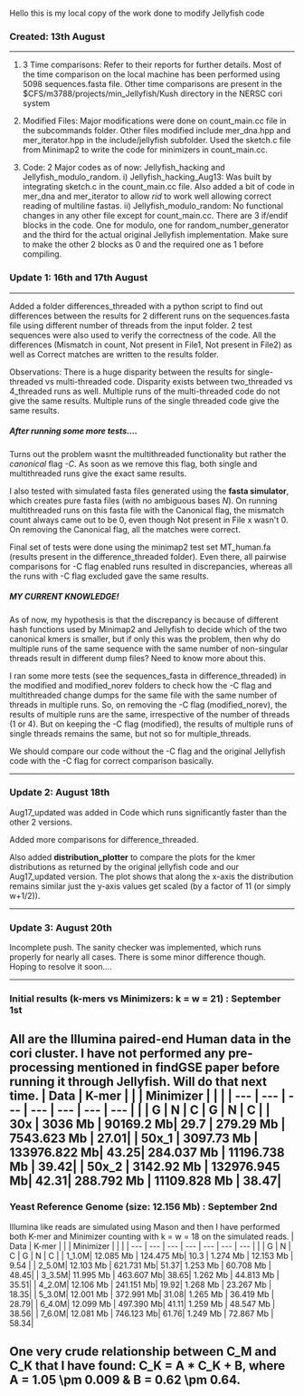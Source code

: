 Hello this is my local copy of the work done to modify Jellyfish code

### Created: 13th August
---
1) 3 Time comparisons: Refer to their reports for further details. Most of the time comparison on the local machine has been performed using 5098 sequences.fasta file. Other time comparisons are present in the $CFS/m3788/projects/min_Jellyfish/Kush directory in the NERSC cori system

2) Modified Files: Major modifications were done on count_main.cc file in the subcommands folder. Other files modified include mer_dna.hpp and mer_iterator.hpp in the include/jellyfish subfolder. Used the sketch.c file from Minimap2 to write the code for minimizers in count_main.cc.

3) Code: 2 Major codes as of now: Jellyfish_hacking and Jellyfish_modulo_random.
i) Jellyfish_hacking_Aug13: Was built by integrating sketch.c in the count_main.cc file. Also added a bit of code in mer_dna and mer_iterator to allow *rid* to work well allowing correct reading of multiline fastas.
ii) Jellyfish_modulo_random: No functional changes in any other file except for count_main.cc. There are 3 if/endif blocks in the code. One for modulo, one for random_number_generator and the third for the actual original Jellyfish implementation. Make sure to make the other 2 blocks as 0 and the required one as 1 before compiling.

### Update 1: 16th and 17th August
---

Added a folder differences_threaded with a python script to find out differences between the results for 2 different runs on the sequences.fasta file using different number of threads from the input folder. 2 test sequences were also used to verify the correctness of the code. All the differences (Mismatch in count, Not present in File1, Not present in File2) as well as Correct matches are written to the results folder.

Observations: There is a huge disparity between the results for single-threaded vs multi-threaded code. Disparity exists between two_threaded vs 4_threaded runs as well. Multiple runs of the multi-threaded code do not give the same results. Multiple runs of the single threaded code give the same results.

##### After running some more tests....

Turns out the problem wasnt the multithreaded functionality but rather the *canonical* flag *-C*. As soon as we remove this flag, both single and multithreaded runs give the exact same results.

I also tested with simulated fasta files generated using the **fasta simulator**, which creates pure fasta files (with no ambiguous bases *N*). On running multithreaded runs on this fasta file with the Canonical flag, the mismatch count always came out to be 0, even though Not present in File x wasn't 0. On removing the Canonical flag, all the matches were correct.

Final set of tests were done using the minimap2 test set MT_human.fa (results present in the difference_threaded folder). Even there, all pairwise comparisons for -C flag enabled runs resulted in discrepancies, whereas all the runs with -C flag excluded gave the same results.

##### MY CURRENT KNOWLEDGE! 

As of now, my hypothesis is that the discrepancy is because of different hash functions used by Minimap2 and Jellyfish to decide which of the two canonical kmers is smaller, but if only this was the problem, then why do multiple runs of the same sequence with the same number of non-singular threads result in different dump files? Need to know more about this.

I ran some more tests (see the sequences_fasta in difference_threaded) in the modified and modified_norev folders to check how the -C flag and multithreaded change dumps for the same file with the same number of threads in multiple runs. So, on removing the -C flag (modified_norev), the results of multiple runs are the same, irrespective of the number of threads (1 or 4). But on keeping the -C flag (modified), the results of multiple runs of single threads remains the same, but not so for multiple_threads.

<!-- #### PICTORIAL REPRESENTATION OF MY UNDERSTANDING...

![-C and multithreaded understanding](difference_threaded/pic.jpeg?raw=true "-C and multithreaded understanding") -->

We should compare our code without the -C flag and the original Jellyfish code with the -C flag for correct comparison basically.

---

### Update 2: August 18th

Aug17_updated was added in Code which runs significantly faster than the other 2 versions.

Added more comparisons for difference_threaded.

Also added **distribution_plotter** to compare the plots for the kmer distributions as returned by the original jellyfish code and our Aug17_updated version. The plot shows that along the x-axis the distribution remains similar just the y-axis values get scaled (by a factor of 11 (or simply w+1/2)).

<!-- The plot for 50x genome for SARS-CoV-2 is shown below:

![50seq plots](distribution_plotter/50seq_plots.png?raw=true "50seq plots") -->

---

### Update 3: August 20th

Incomplete push. The sanity checker was implemented, which runs properly for nearly all cases. There is some minor difference though. Hoping to resolve it soon....

---

### Initial results (k-mers vs Minimizers: k = w = 21) : September 1st
All are the Illumina paired-end Human data in the cori cluster. I have not performed any pre-processing mentioned in findGSE paper before running it through Jellyfish. Will do that next time. 
| Data  | K-mer      |              |      | Minimizer  |               |      |
| ---   | ---        |     ---      | ---  | ---        |     ---       | ---  |
|       | G          |      N       | C    |     G      |       N       | C    |
| 30x   | 3036 Mb    | 90169.2    Mb| 29.7 | 279.29  Mb | 7543.623  Mb  | 27.01|
| 50x_1 | 3097.73 Mb | 133976.822 Mb| 43.25| 284.037 Mb | 11196.738 Mb  | 39.42|
| 50x_2 | 3142.92 Mb | 132976.945 Mb| 42.31| 288.792 Mb | 11109.828 Mb  | 38.47|
---
### Yeast Reference Genome (size: 12.156 Mb) : September 2nd
Illumina like reads are simulated using Mason and then I have performed both K-mer and Minimizer counting with k = w = 18 on the simulated reads.
| Data  | K-mer      |           |      | Minimizer  |           |      |
| ---   | ---        |    ---    | ---  | ---        | ---       | ---  |
|       |     G      |     N     | C    |     G      | N         | C    |
| 1_1.0M| 12.085 Mb  | 124.475 Mb| 10.3 | 1.274 Mb   | 12.153 Mb | 9.54 |
| 2_5.0M| 12.103 Mb  | 621.731 Mb| 51.37| 1.253 Mb   | 60.708 Mb | 48.45|
| 3_3.5M| 11.995 Mb  | 463.607 Mb| 38.65| 1.262 Mb   | 44.813 Mb | 35.51|
| 4_2.0M| 12.106 Mb  | 241.151 Mb| 19.92| 1.268 Mb   | 23.267 Mb | 18.35|
| 5_3.0M| 12.001 Mb  | 372.991 Mb| 31.08| 1.265 Mb   | 36.419 Mb | 28.79|
| 6_4.0M| 12.099 Mb  | 497.390 Mb| 41.11| 1.259 Mb   | 48.547 Mb | 38.56|
| 7_6.0M| 12.081 Mb  | 746.123 Mb| 61.76| 1.249 Mb   | 72.867 Mb | 58.34|

One very crude relationship between C_M and C_K that I have found: C_K = A * C_K + B, where A = 1.05 \pm 0.009 & B = 0.62 \pm 0.64.
---
